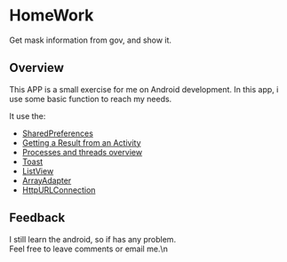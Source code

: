 # HomeWork
Get mask information from gov, and show it.

## Overview
This APP is a small exercise for me on Android development.
In this app, i use some basic function to reach my needs.

It use the:
* [SharedPreferences](https://developer.android.com/reference/android/content/SharedPreferences)
* [Getting a Result from an Activity](https://developer.android.com/training/basics/intents/result)
* [Processes and threads overview](https://developer.android.com/guide/components/processes-and-threads)
* [Toast](https://developer.android.com/reference/android/widget/Toast)
* [ListView](https://developer.android.com/reference/android/widget/ListView)
* [ArrayAdapter](https://developer.android.com/reference/android/widget/ArrayAdapter)
* [HttpURLConnection](https://developer.android.com/reference/java/net/HttpURLConnection)

## Feedback
I still learn the android, so if has any problem.\
Feel free to leave comments or email me.\n
